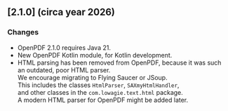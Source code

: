 ## [2.1.0] (circa year 2026)

### Changes

- OpenPDF 2.1.0 requires Java 21.
- New OpenPDF Kotlin module, for Kotlin development.
- HTML parsing has been removed from OpenPDF, because it was such an outdated, poor HTML parser.  
  We encourage migrating to Flying Saucer or JSoup.  
  This includes the classes `HtmlParser`, `SAXmyHtmlHandler`,  
  and other classes in the `com.lowagie.text.html` package.  
  A modern HTML parser for OpenPDF might be added later.

